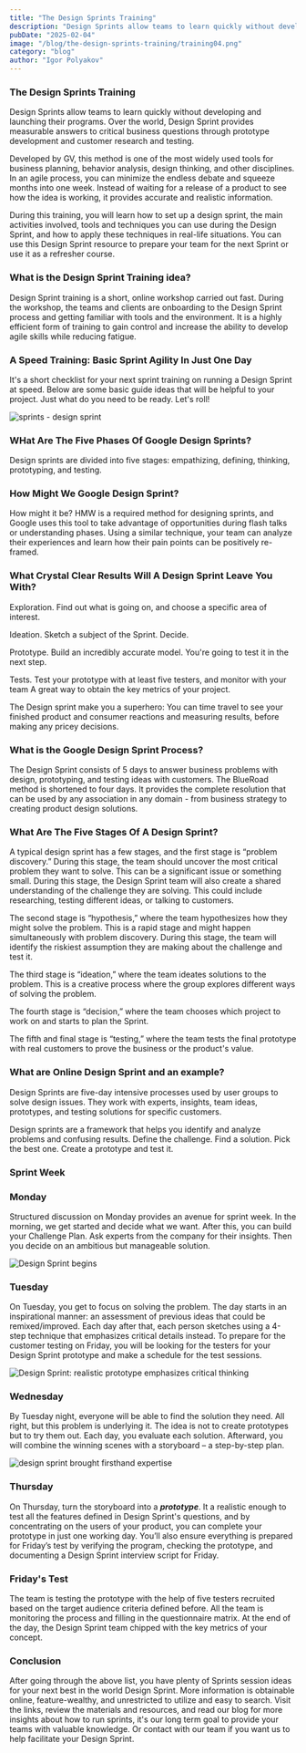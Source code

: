 ```yaml
---
title: "The Design Sprints Training"
description: "Design Sprints allow teams to learn quickly without developing and launching their programs. Over the world, Design Sprint provides measurable answers to critical business questions through prototype development and customer research and testing."
pubDate: "2025-02-04"
image: "/blog/the-design-sprints-training/training04.png"
category: "blog"
author: "Igor Polyakov"
---
```


### The Design Sprints Training

Design Sprints allow teams to learn quickly without developing and launching their programs. Over the world, Design Sprint provides measurable answers to critical business questions through prototype development and customer research and testing.

Developed by GV, this method is one of the most widely used tools for business planning, behavior analysis, design thinking, and other disciplines. In an agile process, you can minimize the endless debate and squeeze months into one week. Instead of waiting for a release of a product to see how the idea is working, it provides accurate and realistic information.

During this training, you will learn how to set up a design sprint, the main activities involved, tools and techniques you can use during the Design Sprint, and how to apply these techniques in real-life situations. You can use this Design Sprint resource to prepare your team for the next Sprint or use it as a refresher course.

### What is the Design Sprint Training idea?

Design Sprint training is a short, online workshop carried out fast. During the workshop, the teams and clients are onboarding to the Design Sprint process and getting familiar with tools and the environment. It is a highly efficient form of training to gain control and increase the ability to develop agile skills while reducing fatigue.

### A Speed Training: Basic Sprint Agility In Just One Day

It's a short checklist for your next sprint training on running a Design Sprint at speed. Below are some basic guide ideas that will be helpful to your project. Just what do you need to be ready. Let's roll!

![sprints - design sprint](/blog/the-design-sprints-training/training02.png)

### WHat Are The Five Phases Of Google Design Sprints?

Design sprints are divided into five stages: empathizing, defining, thinking, prototyping, and testing.

### How Might We Google Design Sprint?

How might it be? HMW is a required method for designing sprints, and Google uses this tool to take advantage of opportunities during flash talks or understanding phases. Using a similar technique, your team can analyze their experiences and learn how their pain points can be positively re-framed.

### What Crystal Clear Results Will A Design Sprint Leave You With?

Exploration. Find out what is going on, and choose a specific area of interest.

Ideation. Sketch a subject of the Sprint. Decide.

Prototype. Build an incredibly accurate model. You're going to test it in the next step.

Tests. Test your prototype with at least five testers, and monitor with your team A great way to obtain the key metrics of your project.

The Design sprint make you a superhero: You can time travel to see your finished product and consumer reactions and measuring results, before making any pricey decisions.

### What is the Google Design Sprint Process?

The Design Sprint consists of 5 days to answer business problems with design, prototyping, and testing ideas with customers. The BlueRoad method is shortened to four days. It provides the complete resolution that can be used by any association in any domain - from business strategy to creating product design solutions.

### What Are The Five Stages Of A Design Sprint?

A typical design sprint has a few stages, and the first stage is “problem discovery.” During this stage, the team should uncover the most critical problem they want to solve. This can be a significant issue or something small. During this stage, the Design Sprint team will also create a shared understanding of the challenge they are solving. This could include researching, testing different ideas, or talking to customers.

The second stage is “hypothesis,” where the team hypothesizes how they might solve the problem. This is a rapid stage and might happen simultaneously with problem discovery. During this stage, the team will identify the riskiest assumption they are making about the challenge and test it.

The third stage is “ideation,” where the team ideates solutions to the problem. This is a creative process where the group explores different ways of solving the problem.

The fourth stage is “decision,” where the team chooses which project to work on and starts to plan the Sprint.

The fifth and final stage is “testing,” where the team tests the final prototype with real customers to prove the business or the product's value.

### What are Online Design Sprint and an example?

Design Sprints are five-day intensive processes used by user groups to solve design issues. They work with experts, insights, team ideas, prototypes, and testing solutions for specific customers.

Design sprints are a framework that helps you identify and analyze problems and confusing results. Define the challenge. Find a solution. Pick the best one. Create a prototype and test it.

### Sprint Week

### Monday

Structured discussion on Monday provides an avenue for sprint week. In the morning, we get started and decide what we want. After this, you can build your Challenge Plan. Ask experts from the company for their insights. Then you decide on an ambitious but manageable solution.

![Design Sprint begins](/blog/the-design-sprints-training/training03.png)

### Tuesday

On Tuesday, you get to focus on solving the problem. The day starts in an inspirational manner: an assessment of previous ideas that could be remixed/improved. Each day after that, each person sketches using a 4-step technique that emphasizes critical details instead. To prepare for the customer testing on Friday, you will be looking for the testers for your Design Sprint prototype and make a schedule for the test sessions.

![Design Sprint: realistic prototype emphasizes critical thinking](/blog/the-design-sprints-training/training04.png)

### Wednesday

By Tuesday night, everyone will be able to find the solution they need. All right, but this problem is underlying it. The idea is not to create prototypes but to try them out. Each day, you evaluate each solution. Afterward, you will combine the winning scenes with a storyboard – a step-by-step plan.

![design sprint brought firsthand expertise](/blog/the-design-sprints-training/training05.png)

### Thursday

On Thursday, turn the storyboard into a **_prototype_**. It a realistic enough to test all the features defined in Design Sprint's questions, and by concentrating on the users of your product, you can complete your prototype in just one working day. You’ll also ensure everything is prepared for Friday’s test by verifying the program, checking the prototype, and documenting a Design Sprint interview script for Friday.

### Friday's Test

The team is testing the prototype with the help of five testers recruited based on the target audience criteria defined before. All the team is monitoring the process and filling in the questionnaire matrix. At the end of the day, the Design Sprint team chipped with the key metrics of your concept.

### Conclusion

After going through the above list, you have plenty of Sprints session ideas for your next best in the world Design Sprint. More information is obtainable online, feature-wealthy, and unrestricted to utilize and easy to search. Visit the links, review the materials and resources, and read our blog for more insights about how to run sprints, it's our long term goal to provide your teams with valuable knowledge. Or contact with our team if you want us to help facilitate your Design Sprint.